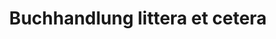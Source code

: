 ---
title: "Buchhandlung littera et cetera"
url: /schwerin/buchhandlung-littera-et-cetera/
shop: Bücher
---